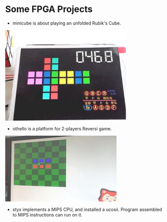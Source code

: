 # Some FPGA Projects

* minicube is about playing an unfolded Rubik's Cube.

![](minicube/doc/demo.jpg)

* othello is a platform for 2-players Reversi game.

![](othello/doc/demo.jpg)

* styx implements a MIPS CPU, and installed a ucosii. Program assembled to MIPS instructions can run on it.

